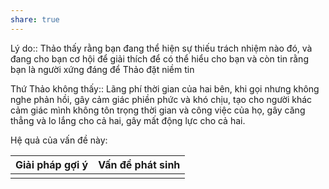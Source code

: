 ```yaml
---
share: true
---
```

Lý do:: Thảo thấy rằng bạn đang thể hiện sự thiếu trách nhiệm nào đó, và đang cho bạn cơ hội để giải thích để có thể hiểu cho bạn và còn tin rằng bạn là người xứng đáng để Thảo đặt niềm tin

Thứ Thảo không thấy:: Lãng phí thời gian của hai bên, khi gọi nhưng không nghe phản hồi, gây cảm giác phiền phức và khó chịu, tạo cho người khác cảm giác mình không tôn trọng thời gian và công việc của họ, gây căng thẳng và lo lắng cho cả hai, gây mất động lực cho cả hai.

Hệ quả của vấn đề này:


| Giải pháp gợi ý | Vấn đề phát sinh |
| --------------- | ---------------- |
|                 |                  |
